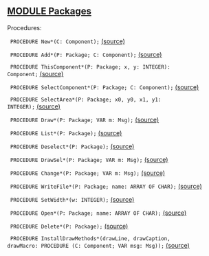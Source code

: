 
## [MODULE Packages](https://github.com/io-core/Mod/blob/main/Packages.Mod)

Procedures:


<code>  PROCEDURE New*(C: Component);</code> [(source)](https://github.com/io-core/Mod/blob/main/Packages.Mod#L76)


<code>  PROCEDURE Add*(P: Package; C: Component);</code> [(source)](https://github.com/io-core/Mod/blob/main/Packages.Mod#L80)


<code>  PROCEDURE ThisComponent*(P: Package; x, y: INTEGER): Component;</code> [(source)](https://github.com/io-core/Mod/blob/main/Packages.Mod#L85)


<code>  PROCEDURE SelectComponent*(P: Package; C: Component);</code> [(source)](https://github.com/io-core/Mod/blob/main/Packages.Mod#L92)


<code>  PROCEDURE SelectArea*(P: Package; x0, y0, x1, y1: INTEGER);</code> [(source)](https://github.com/io-core/Mod/blob/main/Packages.Mod#L97)


<code>  PROCEDURE Draw*(P: Package; VAR m: Msg);</code> [(source)](https://github.com/io-core/Mod/blob/main/Packages.Mod#L111)


<code>  PROCEDURE List*(P: Package);</code> [(source)](https://github.com/io-core/Mod/blob/main/Packages.Mod#L118)


<code>  PROCEDURE Deselect*(P: Package);</code> [(source)](https://github.com/io-core/Mod/blob/main/Packages.Mod#L133)


<code>  PROCEDURE DrawSel*(P: Package; VAR m: Msg);</code> [(source)](https://github.com/io-core/Mod/blob/main/Packages.Mod#L139)


<code>  PROCEDURE Change*(P: Package; VAR m: Msg);</code> [(source)](https://github.com/io-core/Mod/blob/main/Packages.Mod#L148)


<code>  PROCEDURE WriteFile*(P: Package; name: ARRAY OF CHAR);</code> [(source)](https://github.com/io-core/Mod/blob/main/Packages.Mod#L159)


<code>  PROCEDURE SetWidth*(w: INTEGER);</code> [(source)](https://github.com/io-core/Mod/blob/main/Packages.Mod#L167)


<code>  PROCEDURE Open*(P: Package; name: ARRAY OF CHAR);</code> [(source)](https://github.com/io-core/Mod/blob/main/Packages.Mod#L172)


<code>  PROCEDURE Delete*(P: Package);</code> [(source)](https://github.com/io-core/Mod/blob/main/Packages.Mod#L189)


<code>  PROCEDURE InstallDrawMethods*(drawLine, drawCaption, drawMacro: PROCEDURE (C: Component; VAR msg: Msg));</code> [(source)](https://github.com/io-core/Mod/blob/main/Packages.Mod#L208)

